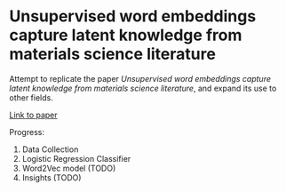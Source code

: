 # Unsupervised word embeddings capture latent knowledge from materials science literature

Attempt to replicate the paper *Unsupervised word embeddings capture latent knowledge from materials science literature*, and expand its use to other fields.

[Link to paper](https://www.nature.com/articles/s41586-019-1335-8.epdf?author_access_token=NB1RRPZTDGRDUyjJsVicPtRgN0jAjWel9jnR3ZoTv0P9QxlcO86f_GXZRxwYijrqVZp6i8RcDehbFoibDsaMWW41O3qexhJAZZaR8aHNX-gDwSaeWiSaMEe291D7g-msWZFrZ9mOotgkboEp2Pl1XQ%3D%3D)

Progress:
1. Data Collection
2. Logistic Regression Classifier
3. Word2Vec model (TODO)
4. Insights (TODO)